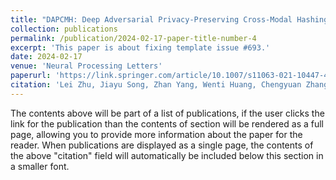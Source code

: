 ```yaml
---
title: "DAPCMH: Deep Adversarial Privacy-Preserving Cross-Modal Hashing"
collection: publications
permalink: /publication/2024-02-17-paper-title-number-4
excerpt: 'This paper is about fixing template issue #693.'
date: 2024-02-17
venue: 'Neural Processing Letters'
paperurl: 'https://link.springer.com/article/10.1007/s11063-021-10447-4'
citation: 'Lei Zhu, Jiayu Song, Zhan Yang, Wenti Huang, Chengyuan Zhang, Weiren Yu, DAPCMH: Deep Adversarial Privacy-Preserving Cross-Modal Hashing, Neural Processing Letters, 2022, 54(4): 2549-2569'
---
```


The contents above will be part of a list of publications, if the user clicks the link for the publication than the contents of section will be rendered as a full page, allowing you to provide more information about the paper for the reader. When publications are displayed as a single page, the contents of the above "citation" field will automatically be included below this section in a smaller font.
